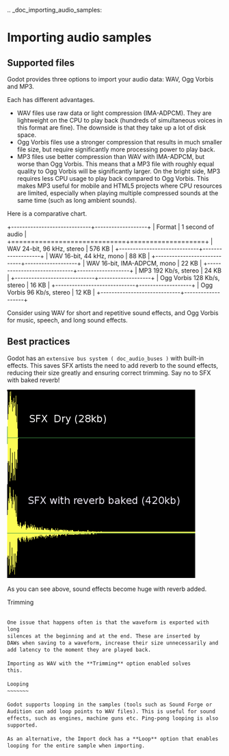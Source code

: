 .. _doc_importing_audio_samples:

Importing audio samples
=======================

Supported files
---------------

Godot provides three options to import your audio data: WAV, Ogg Vorbis
and MP3.

Each has different advantages.

* WAV files use raw data or light compression (IMA-ADPCM). They are lightweight
  on the CPU to play back (hundreds of simultaneous voices in this format are
  fine). The downside is that they take up a lot of disk space.
* Ogg Vorbis files use a stronger compression that results in much
  smaller file size, but require significantly more processing power to
  play back.
* MP3 files use better compression than WAV with IMA-ADPCM, but worse than
  Ogg Vorbis. This means that a MP3 file with roughly equal quality to
  Ogg Vorbis will be significantly larger. On the bright side, MP3 requires
  less CPU usage to play back compared to Ogg Vorbis. This makes MP3 useful
  for mobile and HTML5 projects where CPU resources are limited, especially
  when playing multiple compressed sounds at the same time (such as long
  ambient sounds).

Here is a comparative chart.

+-----------------------------+-------------------+
| Format                      | 1 second of audio |
+=============================+===================+
| WAV 24-bit, 96 kHz, stereo  | 576 KB            |
+-----------------------------+-------------------+
| WAV 16-bit, 44 kHz, mono    | 88 KB             |
+-----------------------------+-------------------+
| WAV 16-bit, IMA-ADPCM, mono | 22 KB             |
+-----------------------------+-------------------+
| MP3 192 Kb/s, stereo        | 24 KB             |
+-----------------------------+-------------------+
| Ogg Vorbis 128 Kb/s, stereo | 16 KB             |
+-----------------------------+-------------------+
| Ogg Vorbis 96 Kb/s, stereo  | 12 KB             |
+-----------------------------+-------------------+

Consider using WAV for short and repetitive sound effects, and Ogg Vorbis
for music, speech, and long sound effects.

Best practices
--------------

Godot has an `extensive bus system ( doc_audio_buses )` with built-in effects.
This saves SFX artists the need to add reverb to the sound effects,
reducing their size greatly and ensuring correct trimming. Say no to SFX
with baked reverb!

![](img/reverb.png)

As you can see above, sound effects become huge with reverb added.

Trimming
~~~~~~~~

One issue that happens often is that the waveform is exported with long
silences at the beginning and at the end. These are inserted by
DAWs when saving to a waveform, increase their size unnecessarily and
add latency to the moment they are played back.

Importing as WAV with the **Trimming** option enabled solves
this.

Looping
~~~~~~~

Godot supports looping in the samples (tools such as Sound Forge or
Audition can add loop points to WAV files). This is useful for sound
effects, such as engines, machine guns etc. Ping-pong looping is also
supported.

As an alternative, the Import dock has a **Loop** option that enables
looping for the entire sample when importing.
